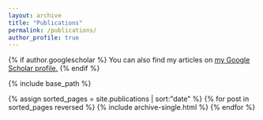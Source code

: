 ```yaml
---
layout: archive
title: "Publications"
permalink: /publications/
author_profile: true
---
```


{% if author.googlescholar %}
  You can also find my articles on <u><a href="{{author.googlescholar}}">my Google Scholar profile</a>.</u>
{% endif %}

{% include base_path %}

{% assign sorted_pages = site.publications | sort:"date" %}
{% for post in sorted_pages reversed %}
  {% include archive-single.html %}
{% endfor %}
